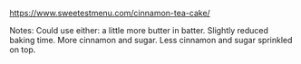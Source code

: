 https://www.sweetestmenu.com/cinnamon-tea-cake/

Notes: Could use either: a little more butter in batter. Slightly reduced baking time. More cinnamon and sugar. Less cinnamon and sugar sprinkled on top.
